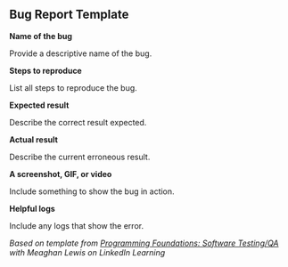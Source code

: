 ## **Bug Report Template**

**Name of the bug**

Provide a descriptive name of the bug.

**Steps to reproduce**

List all steps to reproduce the bug.

**Expected result**

Describe the correct result expected.

**Actual result**

Describe the current erroneous result.

**A screenshot, GIF, or video**

Include something to show the bug in action.

**Helpful logs**

Include any logs that show the error.

_Based on template from_ [_Programming Foundations: Software Testing/QA_](https://www.linkedin.com/learning/programming-foundations-software-testing-qa/create-a-test-strategy?autoSkip=true&autoplay=true&contextUrn=urn%3Ali%3AlyndaLearningPath%3A57f7e27c3dd559e018dfe994&resume=false&u=2104084) _with Meaghan Lewis on LinkedIn Learning_
